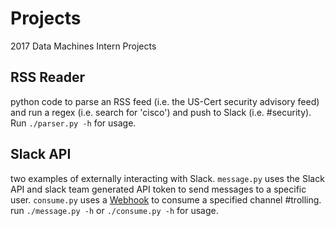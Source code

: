 # Projects
2017 Data Machines Intern Projects

## RSS Reader
python code to parse an RSS feed (i.e. the US-Cert security advisory feed) and run a regex (i.e. search for 'cisco') and push to Slack (i.e. #security). Run `./parser.py -h` for usage.

## Slack API
two examples of externally interacting with Slack. `message.py` uses the Slack API and slack team generated API token to send messages to a specific user. `consume.py` uses a [Webhook](https://api.slack.com/incoming-webhooks) to consume a specified channel #trolling. run `./message.py -h` or `./consume.py -h` for usage.


